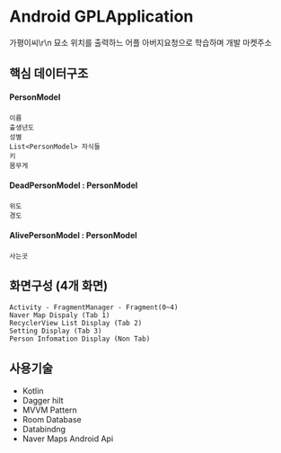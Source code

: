 
# Android GPLApplication
가평이씨\r\n
묘소 위치를 출력하느 어플
아버지요청으로 학습하며 개발
마켓주소

## 핵심 데이터구조
#### PersonModel
    이름
    출생년도
    성별
    List<PersonModel> 자식들
    키
    몸무게
      
#### DeadPersonModel : PersonModel
    위도
    경도
    
#### AlivePersonModel : PersonModel
    사는곳
    

## 화면구성 (4개 화면)
    Activity - FragmentManager - Fragment(0~4)
    Naver Map Dispaly (Tab 1)
    RecyclerView List Display (Tab 2)
    Setting Display (Tab 3)
    Person Infomation Display (Non Tab)
    
## 사용기술
  - Kotlin
  - Dagger hilt
  - MVVM Pattern
  - Room Database
  - Databindng
  - Naver Maps Android Api

